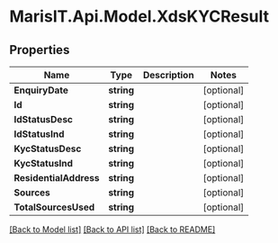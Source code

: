 
# MarisIT.Api.Model.XdsKYCResult

## Properties

Name | Type | Description | Notes
------------ | ------------- | ------------- | -------------
**EnquiryDate** | **string** |  | [optional] 
**Id** | **string** |  | [optional] 
**IdStatusDesc** | **string** |  | [optional] 
**IdStatusInd** | **string** |  | [optional] 
**KycStatusDesc** | **string** |  | [optional] 
**KycStatusInd** | **string** |  | [optional] 
**ResidentialAddress** | **string** |  | [optional] 
**Sources** | **string** |  | [optional] 
**TotalSourcesUsed** | **string** |  | [optional] 

[[Back to Model list]](../README.md#documentation-for-models)
[[Back to API list]](../README.md#documentation-for-api-endpoints)
[[Back to README]](../README.md)

